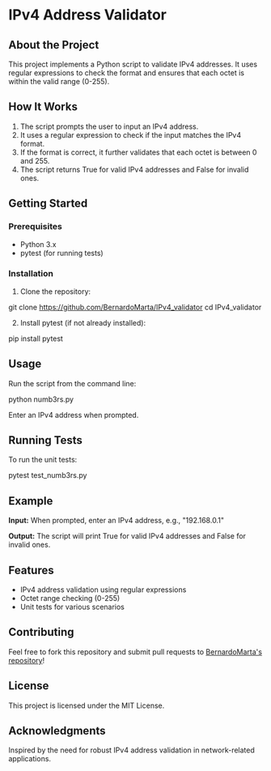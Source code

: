 # IPv4 Address Validator

## About the Project
This project implements a Python script to validate IPv4 addresses. It uses regular expressions to check the format and ensures that each octet is within the valid range (0-255).

## How It Works
1. The script prompts the user to input an IPv4 address.
2. It uses a regular expression to check if the input matches the IPv4 format.
3. If the format is correct, it further validates that each octet is between 0 and 255.
4. The script returns True for valid IPv4 addresses and False for invalid ones.

## Getting Started

### Prerequisites
- Python 3.x
- pytest (for running tests)

### Installation
1. Clone the repository:

git clone https://github.com/BernardoMarta/IPv4_validator
cd IPv4_validator

2. Install pytest (if not already installed):

pip install pytest

## Usage
Run the script from the command line:

python numb3rs.py

Enter an IPv4 address when prompted.

## Running Tests
To run the unit tests:

pytest test_numb3rs.py

## Example

**Input:**
When prompted, enter an IPv4 address, e.g., "192.168.0.1"

**Output:**
The script will print True for valid IPv4 addresses and False for invalid ones.

## Features
- IPv4 address validation using regular expressions
- Octet range checking (0-255)
- Unit tests for various scenarios

## Contributing
Feel free to fork this repository and submit pull requests to [BernardoMarta's repository](https://github.com/BernardoMarta/IPv4_validator)!

## License
This project is licensed under the MIT License.

## Acknowledgments
Inspired by the need for robust IPv4 address validation in network-related applications.

